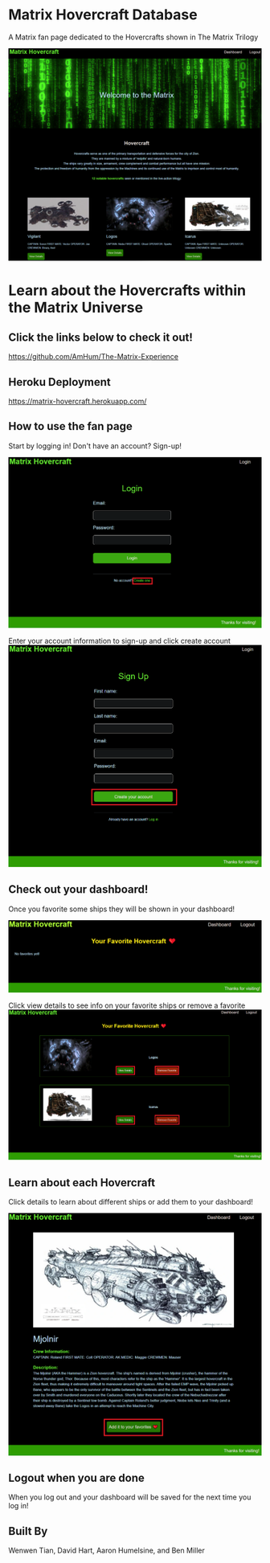# Matrix Hovercraft Database

A Matrix fan page dedicated to the Hovercrafts shown in The Matrix Trilogy

![Landing-Page](./public/images/landing-page.PNG "landing-page")

# Learn about the Hovercrafts within the Matrix Universe
## Click the links below to check it out!
https://github.com/AmHum/The-Matrix-Experience

## Heroku Deployment
https://matrix-hovercraft.herokuapp.com/

## How to use the fan page
Start by logging in! Don't have an account? Sign-up!

![login-page](./public/images/login.PNG)

Enter your account information to sign-up and click create account
![sign-up](./public/images/sign-up.PNG)

## Check out your dashboard!
Once you favorite some ships they will be shown in your dashboard!

![dashboard](./public/images/dashboard.PNG)

Click view details to see info on your favorite ships or remove a favorite
![favorites](./public/images/favorites.PNG)

## Learn about each Hovercraft
Click details to learn about different ships or add them to your dashboard!

![craft-details](./public/images/craft-details.PNG)

## Logout when you are done
When you log out and your dashboard will be saved for the next time you log in!


## Built By 
Wenwen Tian, David Hart, Aaron Humelsine, and Ben Miller
